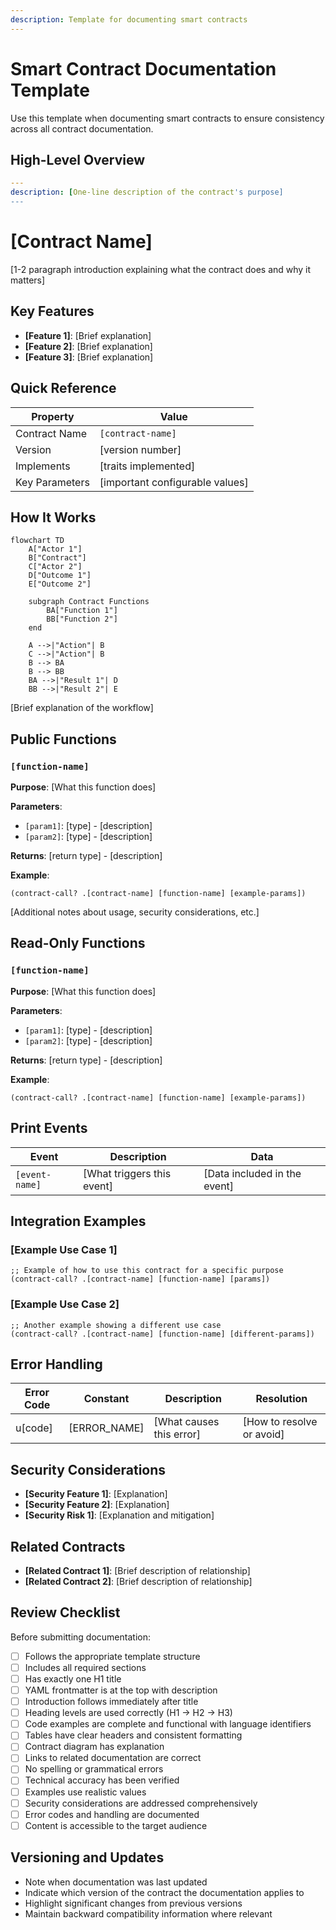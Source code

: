 ```yaml
---
description: Template for documenting smart contracts
---
```


# Smart Contract Documentation Template

Use this template when documenting smart contracts to ensure consistency across all contract documentation.

## High-Level Overview

```yaml
---
description: [One-line description of the contract's purpose]
---
```

# [Contract Name]

[1-2 paragraph introduction explaining what the contract does and why it matters]

## Key Features

- **[Feature 1]**: [Brief explanation]
- **[Feature 2]**: [Brief explanation]
- **[Feature 3]**: [Brief explanation]

## Quick Reference

| Property       | Value                           |
| -------------- | ------------------------------- |
| Contract Name  | `[contract-name]`               |
| Version        | [version number]                |
| Implements     | [traits implemented]            |
| Key Parameters | [important configurable values] |

## How It Works

```mermaid
flowchart TD
    A["Actor 1"]
    B["Contract"]
    C["Actor 2"]
    D["Outcome 1"]
    E["Outcome 2"]
    
    subgraph Contract Functions
        BA["Function 1"]
        BB["Function 2"]
    end
    
    A -->|"Action"| B
    C -->|"Action"| B
    B --> BA
    B --> BB
    BA -->|"Result 1"| D
    BB -->|"Result 2"| E
```

[Brief explanation of the workflow]

## Public Functions

### `[function-name]`

**Purpose**: [What this function does]

**Parameters**:

- `[param1]`: [type] - [description]
- `[param2]`: [type] - [description]

**Returns**: [return type] - [description]

**Example**:

```clarity
(contract-call? .[contract-name] [function-name] [example-params])
```

[Additional notes about usage, security considerations, etc.]

## Read-Only Functions

### `[function-name]`

**Purpose**: [What this function does]

**Parameters**:

- `[param1]`: [type] - [description]
- `[param2]`: [type] - [description]

**Returns**: [return type] - [description]

**Example**:

```clarity
(contract-call? .[contract-name] [function-name] [example-params])
```

## Print Events

| Event          | Description                | Data                         |
| -------------- | -------------------------- | ---------------------------- |
| `[event-name]` | [What triggers this event] | [Data included in the event] |

## Integration Examples

### [Example Use Case 1]

```clarity
;; Example of how to use this contract for a specific purpose
(contract-call? .[contract-name] [function-name] [params])
```

### [Example Use Case 2]

```clarity
;; Another example showing a different use case
(contract-call? .[contract-name] [function-name] [different-params])
```

## Error Handling

| Error Code | Constant     | Description              | Resolution                |
| ---------- | ------------ | ------------------------ | ------------------------- |
| u[code]    | [ERROR_NAME] | [What causes this error] | [How to resolve or avoid] |

## Security Considerations

- **[Security Feature 1]**: [Explanation]
- **[Security Feature 2]**: [Explanation]
- **[Security Risk 1]**: [Explanation and mitigation]

## Related Contracts

- **[Related Contract 1]**: [Brief description of relationship]
- **[Related Contract 2]**: [Brief description of relationship]

## Review Checklist

Before submitting documentation:

- [ ] Follows the appropriate template structure
- [ ] Includes all required sections
- [ ] Has exactly one H1 title
- [ ] YAML frontmatter is at the top with description
- [ ] Introduction follows immediately after title
- [ ] Heading levels are used correctly (H1 → H2 → H3)
- [ ] Code examples are complete and functional with language identifiers
- [ ] Tables have clear headers and consistent formatting
- [ ] Contract diagram has explanation
- [ ] Links to related documentation are correct
- [ ] No spelling or grammatical errors
- [ ] Technical accuracy has been verified
- [ ] Examples use realistic values
- [ ] Security considerations are addressed comprehensively
- [ ] Error codes and handling are documented
- [ ] Content is accessible to the target audience

## Versioning and Updates

- Note when documentation was last updated
- Indicate which version of the contract the documentation applies to
- Highlight significant changes from previous versions
- Maintain backward compatibility information where relevant
